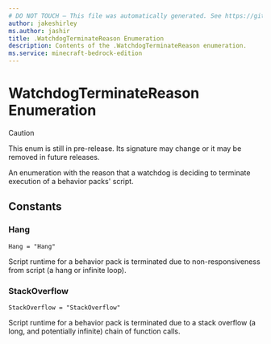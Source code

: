 ```yaml
---
# DO NOT TOUCH — This file was automatically generated. See https://github.com/mojang/minecraftapidocsgenerator to modify descriptions, examples, etc.
author: jakeshirley
ms.author: jashir
title: .WatchdogTerminateReason Enumeration
description: Contents of the .WatchdogTerminateReason enumeration.
ms.service: minecraft-bedrock-edition
---
```

# WatchdogTerminateReason Enumeration

> [!CAUTION]
> This enum is still in pre-release.  Its signature may change or it may be removed in future releases.

An enumeration with the reason that a watchdog is deciding to terminate execution of a behavior packs' script.

## Constants
### **Hang**
`Hang = "Hang"`

Script runtime for a behavior pack is terminated due to non-responsiveness from script (a hang or infinite loop).
### **StackOverflow**
`StackOverflow = "StackOverflow"`

Script runtime for a behavior pack is terminated due to a stack overflow (a long, and potentially infinite) chain of function calls.
